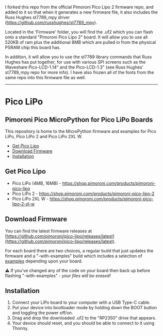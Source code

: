 I forked this repo from the official Pimoroni Pico Lipo 2 firmware repo, and added to it so that when it generates a new firmware file, it also includes the Russ Hughes st7789_mpy driver (https://github.com/russhughes/st7789_mpy).

Located in the 'Firmware' folder, you will find the .uf2 which you can flash onto a standard "Pimoroni Pico Lipo 2" board. It will allow you to use all 520KB of ram plus the additional 8MB which are pulled in from the physical PSRAM chip this board has.

In addition, it will allow you to use the st7789 library commands that Russ Hughes has put together, for use with various SPI screens such as the Waveshare Pico-LCD-1.14" and the Pico-LCD-1.3" (see Russ Hughes' st7789_mpy repo for more info). I have also frozen all of the fonts from the same repo into this firmware file as well. 

__________________________________________________________________
# Pico LiPo <!-- omit in toc -->

## Pimoroni Pico MicroPython for Pico LiPo Boards <!-- omit in toc -->

This repository is home to the MicroPython firmware and examples for Pico LiPo,
Pico LiPo 2 and Pico LiPo 2XL W.

- [Get Pico Lipo](#get-pico-lipo)
- [Download Firmware](#download-firmware)
- [Installation](#installation)


## Get Pico Lipo

* Pico LiPo (4MB, 16MB) - https://shop.pimoroni.com/products/pimoroni-pico-lipo
* Pico LiPo 2 - https://shop.pimoroni.com/products/pimoroni-pico-lipo-2
* Pico LiPo 2XL W - https://shop.pimoroni.com/products/pimoroni-pico-lipo-2-xl-w

## Download Firmware

You can find the latest firmware releases at [https://github.com/pimoroni/pico-lipo/releases/latest](https://github.com/pimoroni/pico-lipo/releases/latest).

For each board there are two choices, a regular build that just updates the firmware and a "-with-examples" build which includes a selection of [examples](examples) depending upon your board.

:warning: If you've changed any of the code on your board then back up before flashing "-with-examples" - *your files will be erased!*

## Installation

1. Connect your LiPo board to your computer with a USB Type-C cable.
2. Put your device into bootloader mode by holding down the BOOT button and toggling the power off/on.
3. Drag and drop the downloaded .uf2 to the "RP2350" drive that appears.
4. Your device should reset, and you should be able to connect to it using Thonny.
